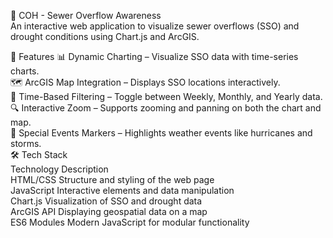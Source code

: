 📌 COH - Sewer Overflow Awareness  
An interactive web application to visualize sewer overflows (SSO) and drought conditions using Chart.js and ArcGIS.  

🚀 Features 
📊 Dynamic Charting – Visualize SSO data with time-series charts.  
🗺️ ArcGIS Map Integration – Displays SSO locations interactively.  
📅 Time-Based Filtering – Toggle between Weekly, Monthly, and Yearly data.  
🔍 Interactive Zoom – Supports zooming and panning on both the chart and map.  
📌 Special Events Markers – Highlights weather events like hurricanes and storms.  
🛠 Tech Stack  
Technology	Description  
HTML/CSS	Structure and styling of the web page  
JavaScript	Interactive elements and data manipulation  
Chart.js	Visualization of SSO and drought data  
ArcGIS API	Displaying geospatial data on a map  
ES6 Modules	Modern JavaScript for modular functionality  
